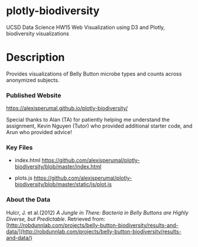 # plotly-biodiversity
UCSD Data Science HW15 Web Visualization using D3 and Plotly, biodiversity visualizations

# Description
Provides visualizations of Belly Button microbe types and counts across anonymized subjects.

### Published Website
https://alexisperumal.github.io/plotly-biodiversity/

Special thanks to Alan (TA) for patiently helping me understand the assignment, Kevin Nguyen (Tutor) who provided additional starter code, and Arun who provided advice!

### Key Files

* index.html https://github.com/alexisperumal/plotly-biodiversity/blob/master/index.html

* plots.js https://github.com/alexisperumal/plotly-biodiversity/blob/master/static/js/plot.js

### About the Data

Hulcr, J. et al.(2012) _A Jungle in There: Bacteria in Belly Buttons are Highly Diverse, but Predictable_. Retrieved from: [http://robdunnlab.com/projects/belly-button-biodiversity/results-and-data/](http://robdunnlab.com/projects/belly-button-biodiversity/results-and-data/)
